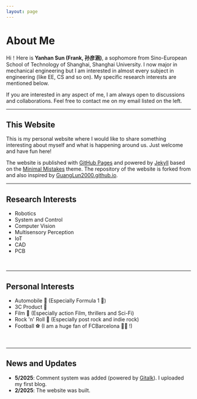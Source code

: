 ```yaml
---
layout: page
---
```


# About Me

Hi！Here is **Yanhan Sun (Frank, 孙彦涵)**, a sophomore from Sino-European School of Technology of Shanghai, Shanghai University. I now major in mechanical engineering but I am interested in almost every subject in engineering (like EE, CS and so on). My specific research interests are mentioned below. <br>

If you are interested in any aspect of me, I am always open to discussions and collaborations. Feel free to contact me on my email listed on the left.<br>

---

## This Website

This is my personal website where I would like to share something interesting about myself and what is happening around us. Just welcome and have fun here!<br>

The website is published with [GitHub Pages](https://pages.github.com/) and powered by [Jekyll](https://jekyllrb.com/) based on the [Minimal Mistakes](https://mmistakes.github.io/minimal-mistakes/) theme. The repository of the website is forked from and also inspired by [GuangLun2000.github.io](https://github.com/GuangLun2000/GuangLun2000.github.io).<br>

---

## Research Interests
- Robotics
- System and Control
- Computer Vision
- Multisensory Perception
- IoT
- CAD
- PCB
<br>

---

## Personal Interests
- Automobile 🚗 (Especially Formula 1 🏁)
- 3C Product 📱
- Film 🎥 (Especially action Film, thrillers and Sci-Fi)
- Rock 'n' Roll 🤘 (Especially post rock and indie rock)
- Football ⚽ (I am a huge fan of FCBarcelona 🔴🔵 !)
<br>

---

## News and Updates
- **5/2025**: Comment system was added (powered by [Gitalk](https://gitalk.github.io/)). I uploaded my first blog.
- **2/2025**: The website was built.
